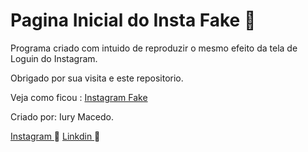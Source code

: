 <h1> Pagina Inicial do Insta Fake 📓 </h1> 

Programa criado com intuido de reproduzir o mesmo efeito da tela de Loguin do Instagram.

Obrigado por sua visita e este repositorio.

Veja como ficou : <a href="https://iurydmacedo.github.io/Pagina-Intagram/Instagram.html"> Instagram Fake </a>

Criado por: Iury Macedo.

<a href="https://www.instagram.com/iurydias146/"> Instagram </a>📸
<a href="https://www.linkedin.com/in/iurymacedo."> Linkdin </a> 💼
